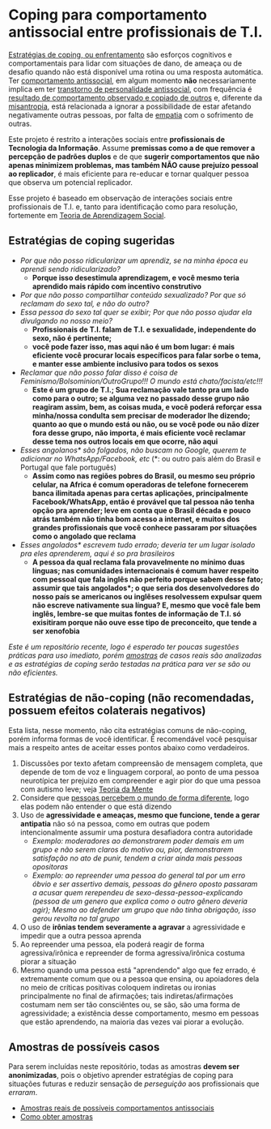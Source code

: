 # Coping para comportamento antissocial entre profissionais de T.I.
[Estratégias de coping, ou enfrentamento](https://pt.wikipedia.org/wiki/Mecanismos_de_enfrentamento)
são esforços cognitivos e comportamentais para lidar com situações de dano, de
ameaça ou de desafio quando não está disponível uma rotina ou uma resposta
automática. Ter [comportamento antissocial](https://pt.wikipedia.org/wiki/Comportamento_antissocial),
em algum momento **não** necessariamente implica em ter [transtorno de personalidade antissocial](https://pt.wikipedia.org/wiki/Transtorno_de_personalidade_antissocial),
com frequência é [resultado de comportamento observado e copiado de outros](https://www.facebook.com/fititnt/posts/1408436005874543)
e, diferente da [misantropia](https://pt.wikipedia.org/wiki/Misantropia), está
relacionada a ignorar a possibilidade de estar afetando negativamente outras
pessoas, por falta de [empatia](https://pt.wikipedia.org/wiki/Empatia) com o
sofrimento de outras.

Este projeto é restrito a interações sociais entre **profissionais de Tecnologia
da Informação**. Assume **premissas como a de que remover a percepção de padrões
duplos** e de que **sugerir comportamentos que não apenas minimizem problemas,
mas também NÃO cause prejuízo pessoal ao replicador**, é mais eficiente para
re-educar e tornar qualquer pessoa que observa um potencial replicador.

Esse projeto é baseado em observação de interações sociais entre profissionais
de T.I. e, tanto para identificação como para resolução, fortemente em [Teoria
de Aprendizagem Social](https://en.wikipedia.org/wiki/Social_learning_theory).

## Estratégias de coping sugeridas

- _Por que não posso ridicularizar um aprendiz, se na minha época eu aprendi sendo ridicularizado?_
  - **Porque isso desestimula aprendizagem, e você mesmo teria aprendido mais rápido com incentivo construtivo**
- _Por que não posso compartilhar conteúdo sexualizado? Por que só reclamam do sexo tal, e não do outro?_
- _Essa pessoa do sexo tal quer se exibir; Por que não posso ajudar ela divulgando no nosso meio?_
  - **Profissionais de T.I. falam de T.I. e sexualidade, independente do sexo, não é pertinente;**
  - **você pode fazer isso, mas aqui não é um bom lugar: é mais eficiente você procurar locais específicos para falar sorbe o tema, e manter esse ambiente inclusivo para todos os sexos**
- _Reclamar que não posso falar disso é coisa de Feminismo/Bolsominion/OutroGrupo!!! O mundo está chato/facista/etc!!!_
  - **Este é um grupo de T.I.; Sua reclamação vale tanto pra um lado como para o outro; se alguma vez no passado desse grupo não reagiram assim, bem, as coisas muda, e você poderá reforçar essa minha/nossa condulta sem precisar de moderador lhe dizendo; quanto ao que o mundo está ou não, ou se você pode ou não dizer fora desse grupo, não importa, é mais eficiente você reclamar desse tema nos outros locais em que ocorre, não aqui**
- _Esses angolanos* são folgados, não buscam no Google, querem te adicionar no WhatsApp/Facebook, etc_ (*: ou outro país além do Brasil e Portugal que fale português)
  - **Assim como nas regiões pobres do Brasil, ou mesmo seu próprio celular, na Africa é comum operadoras de telefone fornecerem banca ilimitada apenas para certas aplicações, principalmente Facebook/WhatsApp, então é provável que tal pessoa não tenha opção pra aprender; leve em conta que o Brasil década e pouco atrás também não tinha bom acesso a internet, e muitos dos grandes profissionais que você conhece passaram por situações como o angolado que reclama**
- _Esses angolados* escrevem tudo errado; deveria ter um lugar isolado pra eles aprenderem, aqui é so pra brasileiros_
  - **A pessoa da qual reclama fala provavelmente no mínimo duas línguas; nas comunidades internacionais é comum haver respeito com pessoal que fala inglês não perfeito porque sabem desse fato; assumir que tais angolados\*; o que seria dos desenvolvedores do nosso país se americanos ou inglêses resolvessem expulsar quem não escreve nativamente sua língua? E, mesmo que você fale bem inglês, lembre-se que muitas fontes de informação de T.I. só exisitiram porque não ouve esse tipo de preconceito, que tende a ser xenofobia**

_Este é um repositório recente, logo é esperado ter poucas sugestões práticas
para uso imediato, porém [amostras](amostras/index.md) de casos reais são
analizadas e as estratégias de coping serão testadas na prática para ver se
são ou não eficientes._

## Estratégias de não-coping (não recomendadas, possuem efeitos colaterais negativos)

Esta lista, nesse momento, não cita estratégias comuns de não-coping, porém
informa formas de você identificar. É recomendável você pesquisar mais a
respeito antes de aceitar esses pontos abaixo como verdadeiros.

1. Discussões por texto afetam compreensão de mensagem completa, que depende de
   tom de voz e linguagem corporal, ao ponto de uma pessoa neurotípica ter prejuizo
   em compreender e agir pior do que uma pessoa com autismo leve; veja [Teoria da Mente](https://pt.wikipedia.org/wiki/Teoria_da_mente)
2. Considere que [pessoas percebem o mundo de forma diferente](https://www.youtube.com/watch?v=n46umYA_4dM&t=23s&list=PL8dPuuaLjXtOPRKzVLY0jJY-uHOH9KVU6&index=7), logo elas podem não entender o que está dizendo
3. Uso de **agressividade e ameaças, mesmo que funcione, tende a gerar antipatia** não só na pessoa, como em outras que podem intencionalmente assumir uma postura desafiadora contra autoridade
    - _Exemplo: moderadores ao demonstrarem poder demais em um grupo e não serem claros do motivo ou, pior, demonstrarem satisfação no ato de punir, tendem a criar ainda mais pessoas opositoras_
    - _Exemplo: ao repreender uma pessoa do general tal por um erro óbvio e ser assertivo demais, pessoas do gênero oposto passaram a acusar quem rerependeu de sexo-dessa-pessoa-explicando (pessoa de um genero que explica como o outro gênero deveria agir); Mesmo ao defender um grupo que não tinha obrigação, isso gerou revolta no tal grupo_
4. O uso de **irônias tendem severamente a agravar** a agressividade e impedir que a outra pessoa aprenda
5. Ao repreender uma pessoa, ela poderá reagir de forma agressiva/irônica e repreender de forma agressiva/irônica costuma piorar a situação
6. Mesmo quando uma pessoa está "aprendendo" algo que fez errado, é extremamente comum que ou a pessoa que ensina, ou apoiadores dela no meio de críticas positivas coloquem indiretas ou ironias principalmente no final de afirmações; tais indiretas/afirmações costumam nem ser tão consciêntes ou, se são, são uma forma de agressividade; a existência desse comportamento, mesmo em pessoas que estão aprendendo, na maioria das vezes vai piorar a evolução.

## Amostras de possíveis casos
Para serem incluídas neste repositório, todas as amostras **devem ser
anonimizadas**, pois o objetivo aprender estratégias de coping para situações
futuras e reduzir sensação de _perseguição_ aos profissionais que _erraram_.

- [Amostras reais de possíveis comportamentos antissociais](amostras/index.md)
- [Como obter amostras](como-obter-amostras.md)
